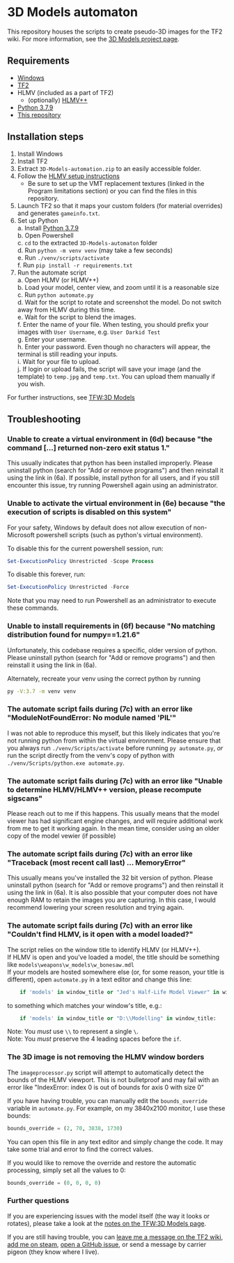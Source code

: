 # 3D Models automaton
This repository houses the scripts to create pseudo-3D images for the TF2 wiki. For more information, see the [3D Models project page](https://wiki.teamfortress.com/wiki/Team_Fortress_Wiki:3D_Models).

## Requirements
* [Windows](https://www.microsoft.com/windows)
* [TF2](https://store.steampowered.com/app/440/Team_Fortress_2)
* HLMV (included as a part of TF2)
    * (optionally) [HLMV++](https://gamebanana.com/tools/download/15070)
* [Python 3.7.9](https://www.python.org/downloads/release/python-379)
* [This repository](https://github.com/jbzdarkid/3D-Models-automaton/releases/latest/download/3D-Models-automation.zip)

## Installation steps
1. Install Windows
2. Install TF2
3. Extract `3D-Models-automation.zip` to an easily accessible folder.
4. Follow the [HLMV setup instructions](https://wiki.teamfortress.com/wiki/Help:Model_Viewer)  
    * Be sure to set up the VMT replacement textures (linked in the Program limitations section) or you can find the files in this repository.
5. Launch TF2 so that it maps your custom folders (for material overrides) and generates `gameinfo.txt`.
6. Set up Python  
    a. Install [Python 3.7.9](https://www.python.org/downloads/release/python-379/#:~:text=7083fed513c3c9a4ea655211df9ade27)  
    b. Open Powershell  
    c. `cd` to the extracted `3D-Models-automaton` folder  
    d. Run `python -m venv venv` (may take a few seconds)  
    e. Run `./venv/scripts/activate`  
    f. Run `pip install -r requirements.txt`  
7. Run the automate script  
    a. Open HLMV (or HLMV++)  
    b. Load your model, center view, and zoom until it is a reasonable size  
    c. Run `python automate.py`  
    d. Wait for the script to rotate and screenshot the model. Do not switch away from HLMV during this time.  
    e. Wait for the script to blend the images.  
    f. Enter the name of your file. When testing, you should prefix your images with `User Username`, e.g. `User Darkid Test`  
    g. Enter your username.  
    h. Enter your password. Even though no characters will appear, the terminal is still reading your inputs.  
    i. Wait for your file to upload.  
    j. If login or upload fails, the script will save your image (and the template) to `temp.jpg` and `temp.txt`. You can upload them manually if you wish.  

For further instructions, see [TFW:3D Models](https://wiki.teamfortress.com/wiki/Team_Fortress_Wiki:3D_Models#Workflow)

## Troubleshooting
### Unable to create a virtual environment in (6d) because "the command [...] returned non-zero exit status 1."
This usually indicates that python has been installed improperly. Please uninstall python (search for "Add or remove programs") and then reinstall it using the link in (6a).
If possible, install python for all users, and if you still encounter this issue, try running Powershell again using an administrator.

### Unable to activate the virtual environment in (6e) because "the execution of scripts is disabled on this system"
For your safety, Windows by default does not allow execution of non-Microsoft powershell scripts (such as python's virtual environment).

To disable this for the current powershell session, run:
```ps1
Set-ExecutionPolicy Unrestricted -Scope Process
```
To disable this forever, run:
```ps1
Set-ExecutionPolicy Unrestricted -Force
```

Note that you may need to run Powershell as an administrator to execute these commands.

### Unable to install requirements in (6f) because "No matching distribution found for numpy==1.21.6"
Unfortunately, this codebase requires a specific, older version of python. Please uninstall python (search for "Add or remove programs") and then reinstall it using the link in (6a).

Alternately, recreate your venv using the correct python by running
```bash
py -V:3.7 -m venv venv
```

### The automate script fails during (7c) with an error like "ModuleNotFoundError: No module named 'PIL'"
I was not able to reproduce this myself, but this likely indicates that you're not running python from within the virtual environment.
Please ensure that you always run `./venv/Scripts/activate` before running `py automate.py`, *or* run the script directly from the venv's copy of python with `./venv/Scripts/python.exe automate.py`.

### The automate script fails during (7c) with an error like "Unable to determine HLMV/HLMV++ version, please recompute sigscans"
Please reach out to me if this happens. This usually means that the model viewer has had significant engine changes, and will require additional work from me to get it working again. In the mean time, consider using an older copy of the model vewier (if possible)

### The automate script fails during (7c) with an error like "Traceback (most recent call last) ... MemoryError"
This usually means you've installed the 32 bit version of python. Please uninstall python (search for "Add or remove programs") and then reinstall it using the link in (6a).
It is also possible that your computer does not have enough RAM to retain the images you are capturing. In this case, I would recommend lowering your screen resolution and trying again.

### The automate script fails during (7c) with an error like "Couldn't find HLMV, is it open with a model loaded?"
The script relies on the window title to identify HLMV (or HLMV++).  
If HLMV is open and you've loaded a model, the title should be something like `models\weapons\w_models\w_bonesaw.mdl`  
If your models are hosted somewhere else (or, for some reason, your title is different), open `automate.py` in a text editor and change this line:
```py
    if 'models' in window_title or "Jed's Half-Life Model Viewer" in window_title:
```
to something which matches your window's title, e.g.:
```py
    if 'models' in window_title or "D:\\Modelling" in window_title:
```
Note: You *must* use `\\` to represent a single `\`.  
Note: You *must* preserve the 4 leading spaces before the `if`.  

### The 3D image is not removing the HLMV window borders
The `imageprocessor.py` script will attempt to automatically detect the bounds of the HLMV viewport. This is not bulletproof and may fail with an error like "IndexError: index 0 is out of bounds for axis 0 with size 0"

If you have having trouble, you can manually edit the `bounds_override` variable in `automate.py`. For example, on my 3840x2100 monitor, I use these bounds:
```py
bounds_override = (2, 70, 3838, 1730)
```
You can open this file in any text editor and simply change the code. It may take some trial and error to find the correct values.

If you would like to remove the override and restore the automatic processing, simply set all the values to 0:
```py
bounds_override = (0, 0, 0, 0)
```

### Further questions
If you are experiencing issues with the model itself (the way it looks or rotates), please take a look at the [notes on the TFW:3D Models page](https://wiki.teamfortress.com/wiki/Team_Fortress_Wiki:3D_Models#Workflow).

If you are still having trouble, you can [leave me a message on the TF2 wiki](https://wiki.teamfortress.com/w/index.php?title=User_talk:Darkid&action=edit&section=new), [add me on steam](https://steamcommunity.com/id/jbzdarkid), [open a GitHub issue](https://github.com/jbzdarkid/3D-Models-automaton/issues/new), or send a message by carrier pigeon (they know where I live).
